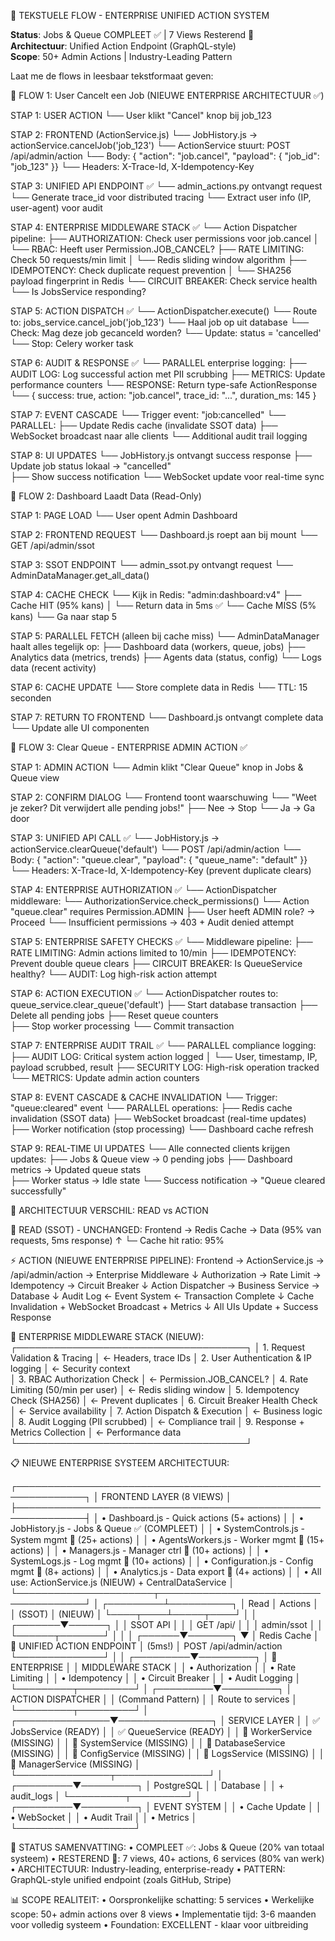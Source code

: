 🎯 TEKSTUELE FLOW - ENTERPRISE UNIFIED ACTION SYSTEM

**Status**: Jobs & Queue COMPLEET ✅ | 7 Views Resterend 🔧  
**Architectuur**: Unified Action Endpoint (GraphQL-style)  
**Scope**: 50+ Admin Actions | Industry-Leading Pattern

Laat me de flows in leesbaar tekstformaat geven:

  📖 FLOW 1: User Cancelt een Job (NIEUWE ENTERPRISE ARCHITECTUUR ✅)

  STAP 1: USER ACTION
  └── User klikt "Cancel" knop bij job_123

  STAP 2: FRONTEND (ActionService.js)
  └── JobHistory.js → actionService.cancelJob('job_123')
      └── ActionService stuurt: POST /api/admin/action
          └── Body: { "action": "job.cancel", "payload": { "job_id": "job_123" }}
          └── Headers: X-Trace-Id, X-Idempotency-Key

  STAP 3: UNIFIED API ENDPOINT ✅ 
  └── admin_actions.py ontvangt request
      └── Generate trace_id voor distributed tracing
      └── Extract user info (IP, user-agent) voor audit
      
  STAP 4: ENTERPRISE MIDDLEWARE STACK ✅
  └── Action Dispatcher pipeline:
      ├── AUTHORIZATION: Check user permissions voor job.cancel
      │   └── RBAC: Heeft user Permission.JOB_CANCEL?
      ├── RATE LIMITING: Check 50 requests/min limit 
      │   └── Redis sliding window algorithm
      ├── IDEMPOTENCY: Check duplicate request prevention
      │   └── SHA256 payload fingerprint in Redis
      └── CIRCUIT BREAKER: Check service health
          └── Is JobsService responding?

  STAP 5: ACTION DISPATCH ✅
  └── ActionDispatcher.execute()
      └── Route to: jobs_service.cancel_job('job_123')
          └── Haal job op uit database
          └── Check: Mag deze job gecanceld worden?
          └── Update: status = 'cancelled'
          └── Stop: Celery worker task

  STAP 6: AUDIT & RESPONSE ✅
  └── PARALLEL enterprise logging:
      ├── AUDIT LOG: Log successful action met PII scrubbing
      ├── METRICS: Update performance counters
      └── RESPONSE: Return type-safe ActionResponse
          └── { success: true, action: "job.cancel", trace_id: "...", duration_ms: 145 }

  STAP 7: EVENT CASCADE
  └── Trigger event: "job:cancelled"
      └── PARALLEL:
          ├── Update Redis cache (invalidate SSOT data)
          ├── WebSocket broadcast naar alle clients
          └── Additional audit trail logging

  STAP 8: UI UPDATES
  └── JobHistory.js ontvangt success response
      ├── Update job status lokaal → "cancelled"  
      ├── Show success notification
      └── WebSocket update voor real-time sync

  📖 FLOW 2: Dashboard Laadt Data (Read-Only)

  STAP 1: PAGE LOAD
  └── User opent Admin Dashboard

  STAP 2: FRONTEND REQUEST
  └── Dashboard.js roept aan bij mount
      └── GET /api/admin/ssot

  STAP 3: SSOT ENDPOINT
  └── admin_ssot.py ontvangt request
      └── AdminDataManager.get_all_data()

  STAP 4: CACHE CHECK
  └── Kijk in Redis: "admin:dashboard:v4"
      ├── Cache HIT (95% kans)
      │   └── Return data in 5ms ✅
      └── Cache MISS (5% kans)
          └── Ga naar stap 5

  STAP 5: PARALLEL FETCH (alleen bij cache miss)
  └── AdminDataManager haalt alles tegelijk op:
      ├── Dashboard data (workers, queue, jobs)
      ├── Analytics data (metrics, trends)
      ├── Agents data (status, config)
      └── Logs data (recent activity)
      
  STAP 6: CACHE UPDATE
  └── Store complete data in Redis
      └── TTL: 15 seconden
      
  STAP 7: RETURN TO FRONTEND
  └── Dashboard.js ontvangt complete data
      └── Update alle UI componenten

  📖 FLOW 3: Clear Queue - ENTERPRISE ADMIN ACTION ✅

  STAP 1: ADMIN ACTION
  └── Admin klikt "Clear Queue" knop in Jobs & Queue view

  STAP 2: CONFIRM DIALOG
  └── Frontend toont waarschuwing
      └── "Weet je zeker? Dit verwijdert alle pending jobs!"
          ├── Nee → Stop
          └── Ja → Ga door

  STAP 3: UNIFIED API CALL ✅
  └── JobHistory.js → actionService.clearQueue('default')
      └── POST /api/admin/action
          └── Body: { "action": "queue.clear", "payload": { "queue_name": "default" }}
          └── Headers: X-Trace-Id, X-Idempotency-Key (prevent duplicate clears)

  STAP 4: ENTERPRISE AUTHORIZATION ✅
  └── ActionDispatcher middleware:
      └── AuthorizationService.check_permissions()
          └── Action "queue.clear" requires Permission.ADMIN
              ├── User heeft ADMIN role? → Proceed
              └── Insufficient permissions → 403 + Audit denied attempt

  STAP 5: ENTERPRISE SAFETY CHECKS ✅
  └── Middleware pipeline:
      ├── RATE LIMITING: Admin actions limited to 10/min
      ├── IDEMPOTENCY: Prevent double queue clears
      ├── CIRCUIT BREAKER: Is QueueService healthy?
      └── AUDIT: Log high-risk action attempt

  STAP 6: ACTION EXECUTION ✅
  └── ActionDispatcher routes to: queue_service.clear_queue('default')
      ├── Start database transaction
      ├── Delete all pending jobs
      ├── Reset queue counters  
      ├── Stop worker processing
      └── Commit transaction

  STAP 7: ENTERPRISE AUDIT TRAIL ✅
  └── PARALLEL compliance logging:
      ├── AUDIT LOG: Critical system action logged
      │   └── User, timestamp, IP, payload scrubbed, result
      ├── SECURITY LOG: High-risk operation tracked
      └── METRICS: Update admin action counters

  STAP 8: EVENT CASCADE & CACHE INVALIDATION
  └── Trigger: "queue:cleared" event
      └── PARALLEL operations:
          ├── Redis cache invalidation (SSOT data)
          ├── WebSocket broadcast (real-time updates)
          ├── Worker notification (stop processing)
          └── Dashboard cache refresh

  STAP 9: REAL-TIME UI UPDATES
  └── Alle connected clients krijgen updates:
      ├── Jobs & Queue view → 0 pending jobs
      ├── Dashboard metrics → Updated queue stats  
      ├── Worker status → Idle state
      └── Success notification → "Queue cleared successfully"

  🔄 ARCHITECTUUR VERSCHIL: READ vs ACTION

  📖 READ (SSOT) - UNCHANGED:
  Frontend → Redis Cache → Data (95% van requests, 5ms response)
           ↑
           └─ Cache hit ratio: 95%

  ⚡ ACTION (NIEUWE ENTERPRISE PIPELINE):
  Frontend → ActionService.js → /api/admin/action → Enterprise Middleware
                                                            ↓
                    Authorization → Rate Limit → Idempotency → Circuit Breaker
                                                            ↓
                           Action Dispatcher → Business Service → Database
                                                            ↓
                              Audit Log ← Event System ← Transaction Complete
                                                            ↓
                         Cache Invalidation + WebSocket Broadcast + Metrics
                                                            ↓
                                      All UIs Update + Success Response

  🏢 ENTERPRISE MIDDLEWARE STACK (NIEUW):
  ┌─────────────────────────────────────┐
  │ 1. Request Validation & Tracing     │ ← Headers, trace IDs
  │ 2. User Authentication & IP logging │ ← Security context  
  │ 3. RBAC Authorization Check         │ ← Permission.JOB_CANCEL?
  │ 4. Rate Limiting (50/min per user)  │ ← Redis sliding window
  │ 5. Idempotency Check (SHA256)       │ ← Prevent duplicates
  │ 6. Circuit Breaker Health Check     │ ← Service availability
  │ 7. Action Dispatch & Execution      │ ← Business logic
  │ 8. Audit Logging (PII scrubbed)     │ ← Compliance trail
  │ 9. Response + Metrics Collection    │ ← Performance data
  └─────────────────────────────────────┘

  📋 NIEUWE ENTERPRISE SYSTEEM ARCHITECTUUR:

  ┌─────────────────────────────────────────────────────────────┐
  │                    FRONTEND LAYER (8 VIEWS)                │
  ├─────────────────────────────────────────────────────────────┤
  │ • Dashboard.js      - Quick actions (5+ actions)           │
  │ • JobHistory.js     - Jobs & Queue ✅ (COMPLEET)           │
  │ • SystemControls.js - System mgmt 🔧 (25+ actions)         │
  │ • AgentsWorkers.js  - Worker mgmt 🔧 (15+ actions)         │
  │ • Managers.js       - Manager ctrl 🔧 (10+ actions)        │
  │ • SystemLogs.js     - Log mgmt 🔧 (10+ actions)            │
  │ • Configuration.js  - Config mgmt 🔧 (8+ actions)          │
  │ • Analytics.js      - Data export 🔧 (4+ actions)          │
  │ • All use: ActionService.js (NIEUW) + CentralDataService   │
  └──────────────────────┬──────────────────────────────────────┘
                         │
               ┌─────────┴──────────┐
               │  Read   │ Actions  │
               │ (SSOT)  │ (NIEUW)  │ 
               └────┬────┴─────┬────┘
                    │          │
            ┌───────▼──────┐   │
            │   SSOT API   │   │
            │ GET /api/    │   │
            │ admin/ssot   │   │
            └──────┬───────┘   │
                   │           │
            ┌──────▼───────┐   ▼
            │ Redis Cache  │  🏢 UNIFIED ACTION ENDPOINT
            │   (5ms!)     │  POST /api/admin/action
            └──────────────┘  │
                              │
                    ┌─────────▼─────────┐
                    │ 🏢 ENTERPRISE      │
                    │ MIDDLEWARE STACK   │
                    │ • Authorization    │
                    │ • Rate Limiting    │
                    │ • Idempotency      │
                    │ • Circuit Breaker  │
                    │ • Audit Logging    │
                    └─────────┬─────────┘
                              │
                    ┌─────────▼─────────┐
                    │ ACTION DISPATCHER │
                    │ (Command Pattern) │
                    │ Route to services │
                    └─────────┬─────────┘
                              │
              ┌───────────────▼───────────────┐
              │        SERVICE LAYER          │
              │ ✅ JobsService (READY)        │
              │ ✅ QueueService (READY)       │
              │ 🔧 WorkerService (MISSING)    │
              │ 🔧 SystemService (MISSING)    │
              │ 🔧 DatabaseService (MISSING)  │
              │ 🔧 ConfigService (MISSING)    │
              │ 🔧 LogsService (MISSING)      │
              │ 🔧 ManagerService (MISSING)   │
              └───────────────┬───────────────┘
                              │
                    ┌─────────▼─────────┐
                    │   PostgreSQL      │
                    │   Database        │
                    │ + audit_logs      │
                    └─────────┬─────────┘
                              │
                    ┌─────────▼─────────┐
                    │  EVENT SYSTEM     │
                    │ • Cache Update    │
                    │ • WebSocket       │
                    │ • Audit Trail     │
                    │ • Metrics         │
                    └───────────────────┘

  🎯 STATUS SAMENVATTING:
  • COMPLEET ✅: Jobs & Queue (20% van totaal systeem)
  • RESTEREND 🔧: 7 views, 40+ actions, 6 services (80% van werk)
  • ARCHITECTUUR: Industry-leading, enterprise-ready
  • PATTERN: GraphQL-style unified endpoint (zoals GitHub, Stripe)

  📊 SCOPE REALITEIT:
  • Oorspronkelijke schatting: 5 services 
  • Werkelijke scope: 50+ admin actions over 8 views
  • Implementatie tijd: 3-6 maanden voor volledig systeem
  • Foundation: EXCELLENT - klaar voor uitbreiding
